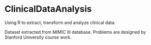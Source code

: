 # ClinicalDataAnalysis
Using R to extract, transform and analyze clinical data.

Dataset extracted from MIMIC III database. Problems are designed by Stanford University course work.
